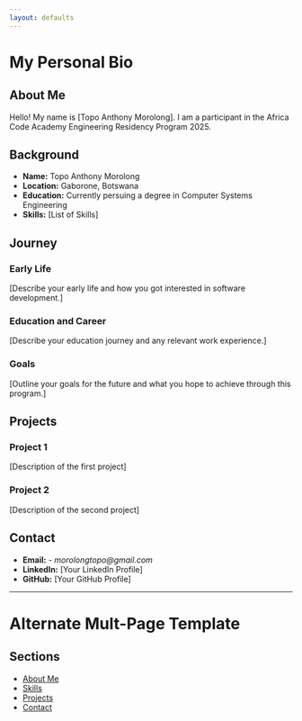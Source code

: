 ```yaml
---
layout: defaults
---
```

# My Personal Bio

## About Me
Hello! My name is [Topo Anthony Morolong]. I am a participant in the Africa Code Academy Engineering Residency Program 2025.

## Background
- **Name:** Topo Anthony Morolong
- **Location:** Gaborone, Botswana
- **Education:** Currently persuing a degree in Computer Systems Engineering
- **Skills:** [List of Skills]

## Journey
### Early Life
[Describe your early life and how you got interested in software development.]
### Education and Career
[Describe your education journey and any relevant work experience.]

### Goals
[Outline your goals for the future and what you hope to achieve through this program.]

## Projects
### Project 1
[Description of the first project]

### Project 2
[Description of the second project]

## Contact
- **Email:** - _morolongtopo@gmail.com_  
- **LinkedIn:** [Your LinkedIn Profile]
- **GitHub:** [Your GitHub Profile]

---

# Alternate Mult-Page Template

## Sections

- [About Me](about.md)
- [Skills](skills.md)
- [Projects](projects/index.md)
- [Contact](contact.md)




